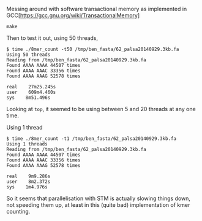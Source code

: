 Messing around with software transactional memory as implemented in GCC[https://gcc.gnu.org/wiki/TransactionalMemory]

```
make
```
Then to test it out, using 50 threads,
```
$ time ./8mer_count -t50 /tmp/ben_fasta/62_palsa20140929.3kb.fa
Using 50 threads
Reading from /tmp/ben_fasta/62_palsa20140929.3kb.fa
Found AAAA AAAA 44507 times
Found AAAA AAAC 33356 times
Found AAAA AAAG 52578 times

real    27m25.245s
user    609m4.460s
sys    8m51.496s
```
Looking at `top`, it seemed to be using between 5 and 20 threads at any one time.

Using 1 thread
```
$ time ./8mer_count -t1 /tmp/ben_fasta/62_palsa20140929.3kb.fa
Using 1 threads
Reading from /tmp/ben_fasta/62_palsa20140929.3kb.fa
Found AAAA AAAA 44507 times
Found AAAA AAAC 33356 times
Found AAAA AAAG 52578 times

real    9m9.286s
user    8m2.372s
sys    1m4.976s
```

So it seems that parallelisation with STM is actually slowing things down, not speeding them up, at least in this (quite bad) implementation of kmer counting.

